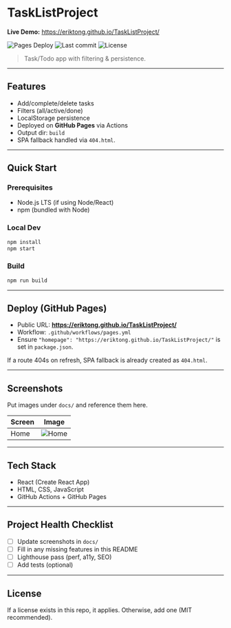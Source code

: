 # TaskListProject

**Live Demo:** https://eriktong.github.io/TaskListProject/

![Pages Deploy](https://github.com/eriktong/TaskListProject/actions/workflows/pages.yml/badge.svg) ![Last commit](https://img.shields.io/github/last-commit/eriktong/TaskListProject) ![License](https://img.shields.io/badge/license-MIT-informational)


> Task/Todo app with filtering & persistence.

---

## Features
- Add/complete/delete tasks
- Filters (all/active/done)
- LocalStorage persistence
- Deployed on **GitHub Pages** via Actions
- Output dir: `build`
- SPA fallback handled via `404.html`.

---

## Quick Start

### Prerequisites
- Node.js LTS (if using Node/React)
- npm (bundled with Node)

### Local Dev
```bash
npm install
npm start
```

### Build
```bash
npm run build
```

---

## Deploy (GitHub Pages)
- Public URL: **https://eriktong.github.io/TaskListProject/**
- Workflow: `.github/workflows/pages.yml`
- Ensure `"homepage": "https://eriktong.github.io/TaskListProject/"` is set in `package.json`.

If a route 404s on refresh, SPA fallback is already created as `404.html`.

---

## Screenshots
Put images under `docs/` and reference them here.

| Screen | Image |
| --- | --- |
| Home | ![Home](docs/screenshot-1.png) |

---

## Tech Stack
- React (Create React App)
- HTML, CSS, JavaScript
- GitHub Actions + GitHub Pages

---

## Project Health Checklist
- [ ] Update screenshots in `docs/`
- [ ] Fill in any missing features in this README
- [ ] Lighthouse pass (perf, a11y, SEO)
- [ ] Add tests (optional)

---

## License
If a license exists in this repo, it applies. Otherwise, add one (MIT recommended).

